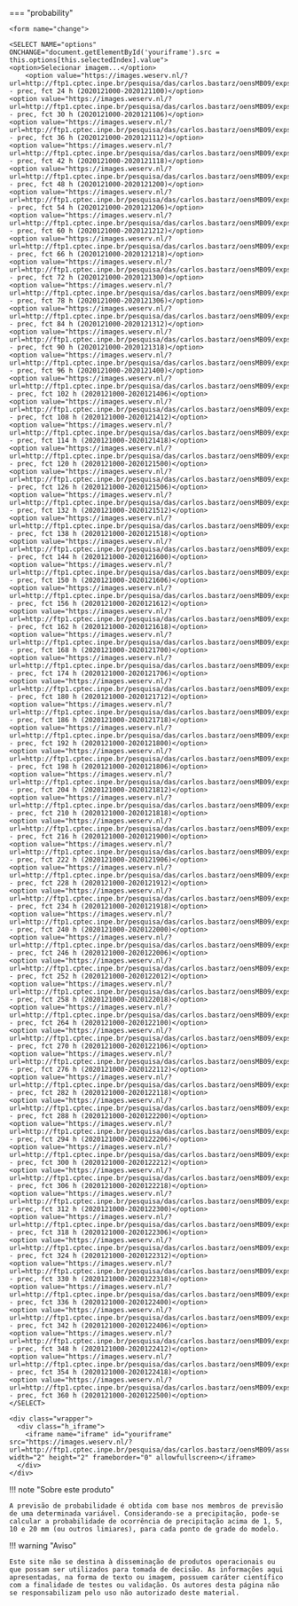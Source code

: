 

=== "probability"

    <form name="change">
    
    <SELECT NAME="options" ONCHANGE="document.getElementById('youriframe').src = this.options[this.selectedIndex].value">
    <option>Selecionar imagem...</option>
        <option value="https://images.weserv.nl/?url=http://ftp1.cptec.inpe.br/pesquisa/das/carlos.bastarz/oensMB09/exps/gnu_singularity_m128p_p64p/prod/probability/2020121000/prec20201210002020121100.png">probability - prec, fct 24 h (2020121000-2020121100)</option>
    <option value="https://images.weserv.nl/?url=http://ftp1.cptec.inpe.br/pesquisa/das/carlos.bastarz/oensMB09/exps/gnu_singularity_m128p_p64p/prod/probability/2020121000/prec20201210002020121106.png">probability - prec, fct 30 h (2020121000-2020121106)</option>
    <option value="https://images.weserv.nl/?url=http://ftp1.cptec.inpe.br/pesquisa/das/carlos.bastarz/oensMB09/exps/gnu_singularity_m128p_p64p/prod/probability/2020121000/prec20201210002020121112.png">probability - prec, fct 36 h (2020121000-2020121112)</option>
    <option value="https://images.weserv.nl/?url=http://ftp1.cptec.inpe.br/pesquisa/das/carlos.bastarz/oensMB09/exps/gnu_singularity_m128p_p64p/prod/probability/2020121000/prec20201210002020121118.png">probability - prec, fct 42 h (2020121000-2020121118)</option>
    <option value="https://images.weserv.nl/?url=http://ftp1.cptec.inpe.br/pesquisa/das/carlos.bastarz/oensMB09/exps/gnu_singularity_m128p_p64p/prod/probability/2020121000/prec20201210002020121200.png">probability - prec, fct 48 h (2020121000-2020121200)</option>
    <option value="https://images.weserv.nl/?url=http://ftp1.cptec.inpe.br/pesquisa/das/carlos.bastarz/oensMB09/exps/gnu_singularity_m128p_p64p/prod/probability/2020121000/prec20201210002020121206.png">probability - prec, fct 54 h (2020121000-2020121206)</option>
    <option value="https://images.weserv.nl/?url=http://ftp1.cptec.inpe.br/pesquisa/das/carlos.bastarz/oensMB09/exps/gnu_singularity_m128p_p64p/prod/probability/2020121000/prec20201210002020121212.png">probability - prec, fct 60 h (2020121000-2020121212)</option>
    <option value="https://images.weserv.nl/?url=http://ftp1.cptec.inpe.br/pesquisa/das/carlos.bastarz/oensMB09/exps/gnu_singularity_m128p_p64p/prod/probability/2020121000/prec20201210002020121218.png">probability - prec, fct 66 h (2020121000-2020121218)</option>
    <option value="https://images.weserv.nl/?url=http://ftp1.cptec.inpe.br/pesquisa/das/carlos.bastarz/oensMB09/exps/gnu_singularity_m128p_p64p/prod/probability/2020121000/prec20201210002020121300.png">probability - prec, fct 72 h (2020121000-2020121300)</option>
    <option value="https://images.weserv.nl/?url=http://ftp1.cptec.inpe.br/pesquisa/das/carlos.bastarz/oensMB09/exps/gnu_singularity_m128p_p64p/prod/probability/2020121000/prec20201210002020121306.png">probability - prec, fct 78 h (2020121000-2020121306)</option>
    <option value="https://images.weserv.nl/?url=http://ftp1.cptec.inpe.br/pesquisa/das/carlos.bastarz/oensMB09/exps/gnu_singularity_m128p_p64p/prod/probability/2020121000/prec20201210002020121312.png">probability - prec, fct 84 h (2020121000-2020121312)</option>
    <option value="https://images.weserv.nl/?url=http://ftp1.cptec.inpe.br/pesquisa/das/carlos.bastarz/oensMB09/exps/gnu_singularity_m128p_p64p/prod/probability/2020121000/prec20201210002020121318.png">probability - prec, fct 90 h (2020121000-2020121318)</option>
    <option value="https://images.weserv.nl/?url=http://ftp1.cptec.inpe.br/pesquisa/das/carlos.bastarz/oensMB09/exps/gnu_singularity_m128p_p64p/prod/probability/2020121000/prec20201210002020121400.png">probability - prec, fct 96 h (2020121000-2020121400)</option>
    <option value="https://images.weserv.nl/?url=http://ftp1.cptec.inpe.br/pesquisa/das/carlos.bastarz/oensMB09/exps/gnu_singularity_m128p_p64p/prod/probability/2020121000/prec20201210002020121406.png">probability - prec, fct 102 h (2020121000-2020121406)</option>
    <option value="https://images.weserv.nl/?url=http://ftp1.cptec.inpe.br/pesquisa/das/carlos.bastarz/oensMB09/exps/gnu_singularity_m128p_p64p/prod/probability/2020121000/prec20201210002020121412.png">probability - prec, fct 108 h (2020121000-2020121412)</option>
    <option value="https://images.weserv.nl/?url=http://ftp1.cptec.inpe.br/pesquisa/das/carlos.bastarz/oensMB09/exps/gnu_singularity_m128p_p64p/prod/probability/2020121000/prec20201210002020121418.png">probability - prec, fct 114 h (2020121000-2020121418)</option>
    <option value="https://images.weserv.nl/?url=http://ftp1.cptec.inpe.br/pesquisa/das/carlos.bastarz/oensMB09/exps/gnu_singularity_m128p_p64p/prod/probability/2020121000/prec20201210002020121500.png">probability - prec, fct 120 h (2020121000-2020121500)</option>
    <option value="https://images.weserv.nl/?url=http://ftp1.cptec.inpe.br/pesquisa/das/carlos.bastarz/oensMB09/exps/gnu_singularity_m128p_p64p/prod/probability/2020121000/prec20201210002020121506.png">probability - prec, fct 126 h (2020121000-2020121506)</option>
    <option value="https://images.weserv.nl/?url=http://ftp1.cptec.inpe.br/pesquisa/das/carlos.bastarz/oensMB09/exps/gnu_singularity_m128p_p64p/prod/probability/2020121000/prec20201210002020121512.png">probability - prec, fct 132 h (2020121000-2020121512)</option>
    <option value="https://images.weserv.nl/?url=http://ftp1.cptec.inpe.br/pesquisa/das/carlos.bastarz/oensMB09/exps/gnu_singularity_m128p_p64p/prod/probability/2020121000/prec20201210002020121518.png">probability - prec, fct 138 h (2020121000-2020121518)</option>
    <option value="https://images.weserv.nl/?url=http://ftp1.cptec.inpe.br/pesquisa/das/carlos.bastarz/oensMB09/exps/gnu_singularity_m128p_p64p/prod/probability/2020121000/prec20201210002020121600.png">probability - prec, fct 144 h (2020121000-2020121600)</option>
    <option value="https://images.weserv.nl/?url=http://ftp1.cptec.inpe.br/pesquisa/das/carlos.bastarz/oensMB09/exps/gnu_singularity_m128p_p64p/prod/probability/2020121000/prec20201210002020121606.png">probability - prec, fct 150 h (2020121000-2020121606)</option>
    <option value="https://images.weserv.nl/?url=http://ftp1.cptec.inpe.br/pesquisa/das/carlos.bastarz/oensMB09/exps/gnu_singularity_m128p_p64p/prod/probability/2020121000/prec20201210002020121612.png">probability - prec, fct 156 h (2020121000-2020121612)</option>
    <option value="https://images.weserv.nl/?url=http://ftp1.cptec.inpe.br/pesquisa/das/carlos.bastarz/oensMB09/exps/gnu_singularity_m128p_p64p/prod/probability/2020121000/prec20201210002020121618.png">probability - prec, fct 162 h (2020121000-2020121618)</option>
    <option value="https://images.weserv.nl/?url=http://ftp1.cptec.inpe.br/pesquisa/das/carlos.bastarz/oensMB09/exps/gnu_singularity_m128p_p64p/prod/probability/2020121000/prec20201210002020121700.png">probability - prec, fct 168 h (2020121000-2020121700)</option>
    <option value="https://images.weserv.nl/?url=http://ftp1.cptec.inpe.br/pesquisa/das/carlos.bastarz/oensMB09/exps/gnu_singularity_m128p_p64p/prod/probability/2020121000/prec20201210002020121706.png">probability - prec, fct 174 h (2020121000-2020121706)</option>
    <option value="https://images.weserv.nl/?url=http://ftp1.cptec.inpe.br/pesquisa/das/carlos.bastarz/oensMB09/exps/gnu_singularity_m128p_p64p/prod/probability/2020121000/prec20201210002020121712.png">probability - prec, fct 180 h (2020121000-2020121712)</option>
    <option value="https://images.weserv.nl/?url=http://ftp1.cptec.inpe.br/pesquisa/das/carlos.bastarz/oensMB09/exps/gnu_singularity_m128p_p64p/prod/probability/2020121000/prec20201210002020121718.png">probability - prec, fct 186 h (2020121000-2020121718)</option>
    <option value="https://images.weserv.nl/?url=http://ftp1.cptec.inpe.br/pesquisa/das/carlos.bastarz/oensMB09/exps/gnu_singularity_m128p_p64p/prod/probability/2020121000/prec20201210002020121800.png">probability - prec, fct 192 h (2020121000-2020121800)</option>
    <option value="https://images.weserv.nl/?url=http://ftp1.cptec.inpe.br/pesquisa/das/carlos.bastarz/oensMB09/exps/gnu_singularity_m128p_p64p/prod/probability/2020121000/prec20201210002020121806.png">probability - prec, fct 198 h (2020121000-2020121806)</option>
    <option value="https://images.weserv.nl/?url=http://ftp1.cptec.inpe.br/pesquisa/das/carlos.bastarz/oensMB09/exps/gnu_singularity_m128p_p64p/prod/probability/2020121000/prec20201210002020121812.png">probability - prec, fct 204 h (2020121000-2020121812)</option>
    <option value="https://images.weserv.nl/?url=http://ftp1.cptec.inpe.br/pesquisa/das/carlos.bastarz/oensMB09/exps/gnu_singularity_m128p_p64p/prod/probability/2020121000/prec20201210002020121818.png">probability - prec, fct 210 h (2020121000-2020121818)</option>
    <option value="https://images.weserv.nl/?url=http://ftp1.cptec.inpe.br/pesquisa/das/carlos.bastarz/oensMB09/exps/gnu_singularity_m128p_p64p/prod/probability/2020121000/prec20201210002020121900.png">probability - prec, fct 216 h (2020121000-2020121900)</option>
    <option value="https://images.weserv.nl/?url=http://ftp1.cptec.inpe.br/pesquisa/das/carlos.bastarz/oensMB09/exps/gnu_singularity_m128p_p64p/prod/probability/2020121000/prec20201210002020121906.png">probability - prec, fct 222 h (2020121000-2020121906)</option>
    <option value="https://images.weserv.nl/?url=http://ftp1.cptec.inpe.br/pesquisa/das/carlos.bastarz/oensMB09/exps/gnu_singularity_m128p_p64p/prod/probability/2020121000/prec20201210002020121912.png">probability - prec, fct 228 h (2020121000-2020121912)</option>
    <option value="https://images.weserv.nl/?url=http://ftp1.cptec.inpe.br/pesquisa/das/carlos.bastarz/oensMB09/exps/gnu_singularity_m128p_p64p/prod/probability/2020121000/prec20201210002020121918.png">probability - prec, fct 234 h (2020121000-2020121918)</option>
    <option value="https://images.weserv.nl/?url=http://ftp1.cptec.inpe.br/pesquisa/das/carlos.bastarz/oensMB09/exps/gnu_singularity_m128p_p64p/prod/probability/2020121000/prec20201210002020122000.png">probability - prec, fct 240 h (2020121000-2020122000)</option>
    <option value="https://images.weserv.nl/?url=http://ftp1.cptec.inpe.br/pesquisa/das/carlos.bastarz/oensMB09/exps/gnu_singularity_m128p_p64p/prod/probability/2020121000/prec20201210002020122006.png">probability - prec, fct 246 h (2020121000-2020122006)</option>
    <option value="https://images.weserv.nl/?url=http://ftp1.cptec.inpe.br/pesquisa/das/carlos.bastarz/oensMB09/exps/gnu_singularity_m128p_p64p/prod/probability/2020121000/prec20201210002020122012.png">probability - prec, fct 252 h (2020121000-2020122012)</option>
    <option value="https://images.weserv.nl/?url=http://ftp1.cptec.inpe.br/pesquisa/das/carlos.bastarz/oensMB09/exps/gnu_singularity_m128p_p64p/prod/probability/2020121000/prec20201210002020122018.png">probability - prec, fct 258 h (2020121000-2020122018)</option>
    <option value="https://images.weserv.nl/?url=http://ftp1.cptec.inpe.br/pesquisa/das/carlos.bastarz/oensMB09/exps/gnu_singularity_m128p_p64p/prod/probability/2020121000/prec20201210002020122100.png">probability - prec, fct 264 h (2020121000-2020122100)</option>
    <option value="https://images.weserv.nl/?url=http://ftp1.cptec.inpe.br/pesquisa/das/carlos.bastarz/oensMB09/exps/gnu_singularity_m128p_p64p/prod/probability/2020121000/prec20201210002020122106.png">probability - prec, fct 270 h (2020121000-2020122106)</option>
    <option value="https://images.weserv.nl/?url=http://ftp1.cptec.inpe.br/pesquisa/das/carlos.bastarz/oensMB09/exps/gnu_singularity_m128p_p64p/prod/probability/2020121000/prec20201210002020122112.png">probability - prec, fct 276 h (2020121000-2020122112)</option>
    <option value="https://images.weserv.nl/?url=http://ftp1.cptec.inpe.br/pesquisa/das/carlos.bastarz/oensMB09/exps/gnu_singularity_m128p_p64p/prod/probability/2020121000/prec20201210002020122118.png">probability - prec, fct 282 h (2020121000-2020122118)</option>
    <option value="https://images.weserv.nl/?url=http://ftp1.cptec.inpe.br/pesquisa/das/carlos.bastarz/oensMB09/exps/gnu_singularity_m128p_p64p/prod/probability/2020121000/prec20201210002020122200.png">probability - prec, fct 288 h (2020121000-2020122200)</option>
    <option value="https://images.weserv.nl/?url=http://ftp1.cptec.inpe.br/pesquisa/das/carlos.bastarz/oensMB09/exps/gnu_singularity_m128p_p64p/prod/probability/2020121000/prec20201210002020122206.png">probability - prec, fct 294 h (2020121000-2020122206)</option>
    <option value="https://images.weserv.nl/?url=http://ftp1.cptec.inpe.br/pesquisa/das/carlos.bastarz/oensMB09/exps/gnu_singularity_m128p_p64p/prod/probability/2020121000/prec20201210002020122212.png">probability - prec, fct 300 h (2020121000-2020122212)</option>
    <option value="https://images.weserv.nl/?url=http://ftp1.cptec.inpe.br/pesquisa/das/carlos.bastarz/oensMB09/exps/gnu_singularity_m128p_p64p/prod/probability/2020121000/prec20201210002020122218.png">probability - prec, fct 306 h (2020121000-2020122218)</option>
    <option value="https://images.weserv.nl/?url=http://ftp1.cptec.inpe.br/pesquisa/das/carlos.bastarz/oensMB09/exps/gnu_singularity_m128p_p64p/prod/probability/2020121000/prec20201210002020122300.png">probability - prec, fct 312 h (2020121000-2020122300)</option>
    <option value="https://images.weserv.nl/?url=http://ftp1.cptec.inpe.br/pesquisa/das/carlos.bastarz/oensMB09/exps/gnu_singularity_m128p_p64p/prod/probability/2020121000/prec20201210002020122306.png">probability - prec, fct 318 h (2020121000-2020122306)</option>
    <option value="https://images.weserv.nl/?url=http://ftp1.cptec.inpe.br/pesquisa/das/carlos.bastarz/oensMB09/exps/gnu_singularity_m128p_p64p/prod/probability/2020121000/prec20201210002020122312.png">probability - prec, fct 324 h (2020121000-2020122312)</option>
    <option value="https://images.weserv.nl/?url=http://ftp1.cptec.inpe.br/pesquisa/das/carlos.bastarz/oensMB09/exps/gnu_singularity_m128p_p64p/prod/probability/2020121000/prec20201210002020122318.png">probability - prec, fct 330 h (2020121000-2020122318)</option>
    <option value="https://images.weserv.nl/?url=http://ftp1.cptec.inpe.br/pesquisa/das/carlos.bastarz/oensMB09/exps/gnu_singularity_m128p_p64p/prod/probability/2020121000/prec20201210002020122400.png">probability - prec, fct 336 h (2020121000-2020122400)</option>
    <option value="https://images.weserv.nl/?url=http://ftp1.cptec.inpe.br/pesquisa/das/carlos.bastarz/oensMB09/exps/gnu_singularity_m128p_p64p/prod/probability/2020121000/prec20201210002020122406.png">probability - prec, fct 342 h (2020121000-2020122406)</option>
    <option value="https://images.weserv.nl/?url=http://ftp1.cptec.inpe.br/pesquisa/das/carlos.bastarz/oensMB09/exps/gnu_singularity_m128p_p64p/prod/probability/2020121000/prec20201210002020122412.png">probability - prec, fct 348 h (2020121000-2020122412)</option>
    <option value="https://images.weserv.nl/?url=http://ftp1.cptec.inpe.br/pesquisa/das/carlos.bastarz/oensMB09/exps/gnu_singularity_m128p_p64p/prod/probability/2020121000/prec20201210002020122418.png">probability - prec, fct 354 h (2020121000-2020122418)</option>
    <option value="https://images.weserv.nl/?url=http://ftp1.cptec.inpe.br/pesquisa/das/carlos.bastarz/oensMB09/exps/gnu_singularity_m128p_p64p/prod/probability/2020121000/prec20201210002020122500.png">probability - prec, fct 360 h (2020121000-2020122500)</option>
    </SELECT>
    
    <div class="wrapper">
      <div class="h_iframe">
        <iframe name="iframe" id="youriframe" src="https://images.weserv.nl/?url=http://ftp1.cptec.inpe.br/pesquisa/das/carlos.bastarz/oensMB09/assets/white_bkg.png" width="2" height="2" frameborder="0" allowfullscreen></iframe>
      </div>
    </div>


!!! note "Sobre este produto"

    A previsão de probabilidade é obtida com base nos membros de previsão de uma determinada variável. Considerando-se a precipitação, pode-se calcular a probabilidade de ocorrência de precipitação acima de 1, 5, 10 e 20 mm (ou outros limiares), para cada ponto de grade do modelo.

!!! warning "Aviso"

    Este site não se destina à disseminação de produtos operacionais ou que possam ser utilizados para tomada de decisão. As informações aqui apresentadas, na forma de texto ou imagem, possuem caráter científico com a finalidade de testes ou validação. Os autores desta página não se responsabilizam pelo uso não autorizado deste material.

